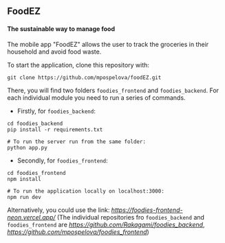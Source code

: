 ## FoodEZ

#### The sustainable way to manage food

The mobile app "FoodEZ" allows the user to track the groceries in their household
and avoid food waste.

To start the application, clone this repository with:
```
git clone https://github.com/mpospelova/foodEZ.git
```

There, you will find two folders `foodies_frontend` and `foodies_backend`. For each
individual module you need to run a series of commands.

- Firstly, for `foodies_backend`:
```
cd foodies_backend
pip install -r requirements.txt

# To run the server run from the same folder:
python app.py
```
 
- Secondly, for `foodies_frontend`:
```
cd foodies_frontend
npm install

# To run the application locally on localhost:3000:
npm run dev
```

Alternatively, you could use the link: *https://foodies-frontend-neon.vercel.app/*
(The individual repositories fro `foodies_backend` and `foodies_frontend` are
*https://github.com/Rakagami/foodies_backend*,
*https://github.com/mpospelova/foodies_frontend*)
